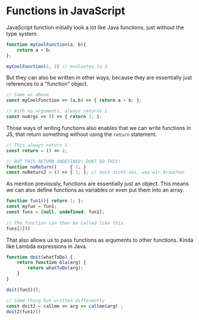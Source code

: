 # Functions in JavaScript

JavaScript function initially look a lot like Java functions, just without the type system.

```js
function myCoolFunction(a, b){
    return a + b;
};

myCoolFunction(1, 2) // evaluates to 3
```

But they can also be written in other ways, because they are essentially just references to a "function" object.

```js
// Same as above
const myCoolFunction => (a,b) => { return a + b; };

// With no arguments, always returns 1
const noArgs => () => { return 1; };
```

Those ways of writing functions also enables that we can write functions in JS, that return something without using the `return` statement.

```js
// This always return 1
const return = () => 1;

// BUT THIS RETURN UNDEFINED! DONT DO THIS!
function noReturn()     { 1; }
const noReturn2 = () => { 1; }; // noch nicht das, was wir brauchen
```

As mention previously, functions are essentially just an object. This means we can also define functions as variables or even put them into an array.
```js
function fun1(){ return 1; };
const myfun = fun1;
const funs = [null, undefined, fun1];
        
// The function can then be called like this
funs[2]()
```

That also allows us to pass functions as arguments to other functions. Kinda like Lambda expressions in Java.
```js
function doit(whatToDo) {
    return function bla(arg) { 
        return whatToDo(arg); 
    }
}

doit(fun1)();

// Same thing but written differently
const doit2 = callme => arg => callme(arg) ;
doit2(fun1)()
```